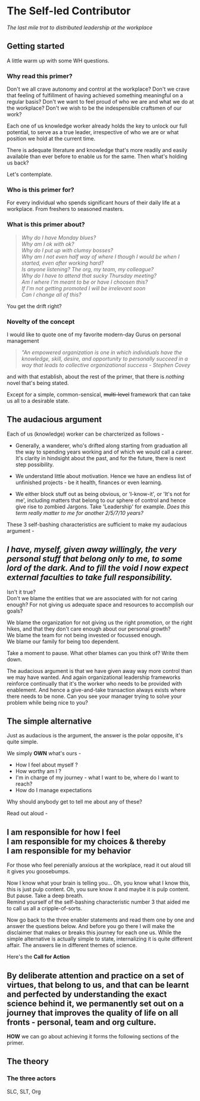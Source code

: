 
# The Self-led Contributor
*The last mile trot to distributed leadership at the workplace*


## Getting started
A little warm up with some WH questions.

### Why read this primer?
Don't we all crave autonomy and control at the workplace? Don't we crave that feeling of fulfillment of having achieved something meaningful on a regular basis? Don't we want to feel proud of who we are and what we do at the workplace? Don't we wish to be the indespensible craftsmen of our work?

Each one of us knowledge worker already holds the key to unlock our full potential, to serve as a true leader, irrespective of who we are or what position we hold at the current time.

 There is adequate literature and knowledge that's more readily and easily available than ever before to enable us for the same. Then what's holding us back? 

Let's contemplate.

### Who is this primer for?
For every individual who spends significant hours of their daily life at a workplace. From freshers to seasoned masters.


### What is this primer about?
>*Why do I have Monday blues?  
Why am I ok with ok?  
Why do I put up with clumsy bosses?  
Why am I not even half way of where I though I would be when I started, even after working hard?  
Is anyone listening? The org, my team, my colleague?  
Why do I have to attend that sucky Thursday meeting?  
Am I where I'm meant to be or have I choosen this?  
If I'm not getting promoted I will be irrelevant soon  
Can I change all of this?*  

You get the drift right?

### Novelty of the concept

I would like to quote one of my favorite modern-day Gurus on personal management  
>*"An empowered organization is one in which individuals have the knowledge, skill, desire, and opportunity to personally succeed in a way that leads to collective organizational success - Stephen Covey*  

and with that establish, about the rest of the primer, that there is *nothing* novel that's being stated.  

Except for a simple, common-sensical, ~~multi-level~~ framework that can take us all to a desirable state.


## The audacious argument

Each of us (knowledge) worker can be charcterized as follows -
* Generally, a wanderer, who's drifted along starting from graduation all the way to spending years working and of which we would call a career. It's clarity in hindsight about the past, and for the future, there is next step possibility.

* We understand little about motivation. Hence we have an endless list of unfinished projects - be it health, finances or even learning.

* We either block stuff out as being obvious, or 'I-know-it', or 'It's not for me', including matters that belong to our sphere of control and hence give rise to zombied Jargons. Take 'Leadership' for example. 
*Does this term really matter to me for another 2/5/7/10 years?*

These 3 self-bashing characteristics are sufficient to make my audacious argument -

*I have, myself, given away willingly, the very personal stuff that belong only to me, to some lord of the dark. And to fill the void I now expect external faculties to take full responsibility.*  
-

Isn't it true?  
Don't we blame the entities that we are associated with for not caring enough? For not giving us adequate space and resources to accomplish our goals?

We blame the organization for not giving us the right promotion, or the right hikes, and that they don't care enough about our personal growth?  
We blame the team for not being invested or focussed enough.  
We blame our family for being too dependent.  

Take a moment to pause. What other blames can you think of? Write them down.

The audacious argument is that we have given away way more control than we may have wanted. And again organizational leadership frameworks reinforce continually that it's the worker who needs to be provided with enablement. And hence a give-and-take transaction always exists where there needs to be none. Can you see your manager trying to solve your problem while being nice to you?


## The simple alternative

Just as audacious is the argument, the answer is the polar opposite, it's quite simple.

We simply **OWN** what's ours -
* How I feel about myself ?
* How worthy am I ?
* I'm in charge of my journey - what I want to be, where do I want to reach?
* How do I manage expectations

Why should anybody get to tell me about any of these?

Read out aloud -

I am responsible for how I feel  
I am responsible for my choices & thereby  
I am responsible for my behavior
-


For those who feel perenially anxious at the workplace, read it out aloud till it gives you goosebumps.

Now I know what your brain is telling you... Oh, you know what I know this, this is just pulp content. Oh, you sure know it and maybe it is pulp content.  
But pause. Take a deep breath.  
Remind yourself of the self-bashing characteristic number 3 that aided me to call us all a cripple-of-sorts.

Now go back to the three enabler statements and read them one by one and answer the questions below. And before you go there I will make the disclaimer that makes or breaks this journey for each one us. While the simple alternative is actually simple to state, internalizing it is quite different affair. The answers lie in different themes of science. 

Here's the **Call for Action**

By deliberate attention and practice on a set of virtues, that belong to us, and that can be learnt and perfected by understanding the exact science behind it, we permanently set out on a journey that improves the quality of life on all fronts - personal, team and org culture.
-


 **HOW** we can go about achieving it forms the following sections of the primer.


 ## The theory

### The three actors 
SLC, SLT, Org










